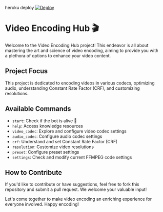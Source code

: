 heroku deploy
[![Deploy](https://www.herokucdn.com/deploy/button.svg)](https://heroku.com/deploy)

# Video Encoding Hub 🎬

Welcome to the Video Encoding Hub project! This endeavor is all about mastering the art and science of video encoding, aiming to provide you with a plethora of options to enhance your video content.

## Project Focus

This project is dedicated to encoding videos in various codecs, optimizing audio, understanding Constant Rate Factor (CRF), and customizing resolutions.

## Available Commands

- `start`: Check if the bot is alive 💋
- `help`: Access knowledge resources
- `video_codec`: Explore and configure video codec settings
- `audio_codec`: Configure audio codec settings
- `crf`: Understand and set Constant Rate Factor (CRF)
- `resolution`: Customize video resolutions
- `preset`: Configure preset settings
- `settings`: Check and modify current FFMPEG code settings

## How to Contribute

If you'd like to contribute or have suggestions, feel free to fork this repository and submit a pull request. We welcome your valuable input!

Let's come together to make video encoding an enriching experience for everyone involved. Happy encoding!

